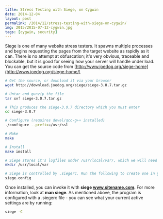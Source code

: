 ```yaml
---
title: Stress Testing with Siege, on Cygwin
date: 2014-12-04
layout: post
permalink: /2014/12/stress-testing-with-siege-on-cygwin/
img: 2015/2015-07-12-cygwin.jpg
tags: [cygwin, security]
---
```

Siege is one of many website stress testers. It spawns multiple processes and begins requesting the pages from the target website as rapidly as it can. There is no attempt at obfuscation; it's very obvious, traceable and blockable, but it is good for seeing how your server will handle under load. You can get the source code from [http://www.joedog.org/siege-home](http://www.joedog.org/siege-home/)

``` sh
# Get the source, or download it via your browser
wget http://download.joedog.org/siege/siege-3.0.7.tar.gz

# Untar and gunzip the file
tar xvf siege-3.0.7.tar.gz

# This produces the siege-3.0.7 directory which you must enter
cd siege-3.0.7

# Configure (requires devel/gcc-g++ installed)
./configure --prefix=/usr/ssl

# Make
make

# Install
make install

# Siege stores it's logfiles under /usr/local/var/, which we will need to create.
mkdir /usr/local/var

# Siege is controlled by .siegerc. Run the following to create one in your home directory
siege.config
```

Once installed, you can invoke it with **siege www.sitename.com**. For more information, look at **man siege**. As mentioned above, the program is configured with a .siegerc file - you can see what your current active settings are by running:

``` sh
siege -C
```
